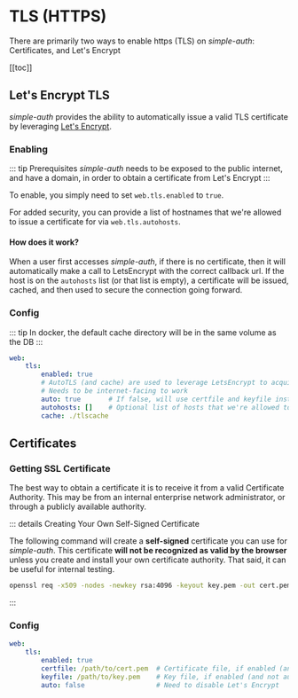 # TLS (HTTPS)

There are primarily two ways to enable https (TLS) on *simple-auth*: Certificates, and Let's Encrypt

[[toc]]

## Let's Encrypt TLS

*simple-auth* provides the ability to automatically issue a valid TLS certificate by leveraging [Let's Encrypt](https://letsencrypt.org/).

### Enabling

::: tip Prerequisites
*simple-auth* needs to be exposed to the public internet, and have a domain, in order to obtain a certificate from Let's Encrypt
:::

To enable, you simply need to set `web.tls.enabled` to `true`.

For added security, you can provide a list of hostnames that we're allowed to issue a certificate for via `web.tls.autohosts`.

#### How does it work?

When a user first accesses *simple-auth*, if there is no certificate, then it will automatically make a call to LetsEncrypt with
the correct callback url.  If the host is on the `autohosts` list (or that list is empty), a certificate will be issued, cached, and
then used to secure the connection going forward.

### Config

::: tip
In docker, the default cache directory will be in the same volume as the DB
:::

```yaml
web:
    tls:
        enabled: true
        # AutoTLS (and cache) are used to leverage LetsEncrypt to acquire certificate
        # Needs to be internet-facing to work
        auto: true       # If false, will use certfile and keyfile instead of letsencrypt
        autohosts: []    # Optional list of hosts that we're allowed to issue a cert for
        cache: ./tlscache
```

## Certificates

### Getting SSL Certificate

The best way to obtain a certificate it is to receive it from a valid Certificate Authority.  This may be from an internal enterprise network administrator, or through a publicly available authority.

::: details Creating Your Own Self-Signed Certificate

The following command will create a **self-signed** certificate you can use for *simple-auth*.  This certificate **will not be recognized as valid by the browser** unless you create and install your own certificate authority. That said, it can be useful for internal testing.

```bash
openssl req -x509 -nodes -newkey rsa:4096 -keyout key.pem -out cert.pem -days 365
```
:::

### Config

```yaml
web:
    tls:
        enabled: true
        certfile: /path/to/cert.pem  # Certificate file, if enabled (and not auto)
        keyfile: /path/to/key.pem    # Key file, if enabled (and not auto)
        auto: false                  # Need to disable Let's Encrypt
```
